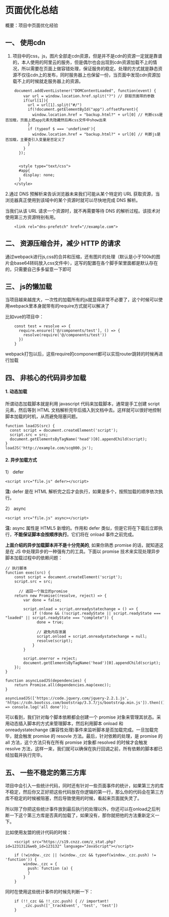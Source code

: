 # 页面优化总结

概要：项目中页面优化经验

## 一、	使用cdn

1. 项目中的css，js，图片全部走cdn资源，但是并不是cdn的资源一定就是靠谱的，本人使用的阿里云的服务，但是偶尔也会出现到cdn资源加载不上的情况，所以需要在页面上做容错处理，保证服务的稳定。处理的方式就是静态资源不仅往cdn上的发布，同时服务器上也保留一份，当页面中发现cdn资源加载不上的时候就走服务器上的资源。

```
    document.addEventListener("DOMContentLoaded", function(event) {
        var url = window.location.href.split("?") // 获取页面带的参数
        if(url[1]){
          url = url[1].split("#/")
          if(!document.getElementById("app").offsetParent){
            window.location.href = "backup.html?" + url[0] // 判断css是否加载，页面上把app元素先隐藏然后再css文件中show出来
          }
          if (typeof $ === 'undefined'){
            window.location.href = "backup.html?" + url[0] // 判断js是否加载，主要查引入变量是否定义了
          }
        }
      });


      <style type="text/css">
      #app{
        display: none;
      }
    </style>

```

2.通过 DNS 预解析来告诉浏览器未来我们可能从某个特定的 URL 获取资源，当浏览器真正使用到该域中的某个资源时就可以尽快地完成 DNS 解析。

当我们从该 URL 请求一个资源时，就不再需要等待 DNS 的解析过程。该技术对使用第三方资源特别有用。
```
    <link rel="dns-prefetch" href="//example.com">
```


## 二、	资源压缩合并，减少 HTTP 的请求

通过webpack进行js,css的合并和压缩，还有图片的处理（默认是小于100k的图片会base64转码放入css文件中），这写的配置在各个脚手架里面都是默认存在的，只需要自己多多留意一下即可

## 三、	js的懒加载

当项目越来越庞大，一次性的加载所有的js就显得非常不必要了，这个时候可以使用webpack里本身就带有的require方式就可以解决了

比如vue的项目中：
```
    const test = resolve => {
      require.ensure(['@/components/test'], () => {
        resolve(require('@/components/test'))
      })
    }
```

webpack打包以后，这些require的component都可以实现router跳转的时候再进行加载

## 四、	非核心的代码异步加载

#### 1. 动态加载
所谓动态加载脚本就是利用 javascript 代码来加载脚本，通常是手工创建 script 元素，然后等到 HTML 文档解析完毕后插入到文档中去。这样就可以很好地控制脚本加载的时机，从而避免阻塞问题。
```
function loadJS(src) {
  const script = document.createElement('script');
  script.src = src;
  document.getElementsByTagName('head')[0].appendChild(script);
}
loadJS('http://example.com/scq000.js');
```
#### 2. 异步加载方式
1） defer
```
<script src="file.js" defer></script> 
```
**注:** defer 是在 HTML 解析完之后才会执行，如果是多个，按照加载的顺序依次执行。

2） async
```
<script src="file.js" async></script> 
```
**注:** async 属性是 HTML5 新增的。作用和 defer 类似，但是它将在下载后立即执行，**不能保证脚本会按顺序执行**。它们将在 onload 事件之前完成。

**上面介绍的异步加载脚本并不是十分完美的**, 如果你熟悉 promise 的话，就知道这是在 JS 中处理异步的一种强有力的工具。下面以 promise 技术来实现处理异步脚本加载过程中的依赖问题：
```
// 执行脚本
function exec(src) {
    const script = document.createElement('script');
    script.src = src;

      // 返回一个独立的promise
    return new Promise((resolve, reject) => {
        var done = false;

        script.onload = script.onreadystatechange = () => {
            if (!done && (!script.readyState || script.readyState === "loaded" || script.readyState === "complete")) {
              done = true;

              // 避免内存泄漏
              script.onload = script.onreadystatechange = null;
              resolve(script);
            }
        }

        script.onerror = reject;
        document.getElementsByTagName('head')[0].appendChild(script);
    });
}

function asyncLoadJS(dependencies) {
    return Promise.all(dependencies.map(exec));
}

asyncLoadJS(['https://code.jquery.com/jquery-2.2.1.js', 'https://cdn.bootcss.com/bootstrap/3.3.7/js/bootstrap.min.js']).then(() => console.log('all done'));
```
可以看到，我们针对每个脚本依赖都会创建一个 promise 对象来管理其状态。采用动态插入脚本的方式来管理脚本，然后利用脚本 onload 和 onreadystatechange (兼容性处理)事件来监听脚本是否加载完成。一旦加载完毕，就会触发 promise 的 resovle 方法。最后，针对依赖的处理，是 promise 的 all 方法，这个方法只有在所有 promise 对象都 resolved 的时候才会触发 resolve 方法，这样一来，我们就可以确保在执行回调之前，所有依赖的脚本都已经加载并执行完毕。

## 五、   一些不稳定的第三方库
项目中会引入一些统计代码，同时还有针对一些页面事件的统计，如果第三方的库不稳定，然后你又正好把这些代码放在你逻辑的第一行，那么你的代码会在第三方库不稳定的时候被阻塞，然后导致使用的时候，看起来页面就失灵了。

所以除了你把这些统计事件放到最后执行的处理以外，你还可以在onload之后判断一下这个第三方库是否真的加载了，如果没有，那你就把他的方法重新定义一下。

比如使用友盟的统计代码的时候：
```
    <script src="https://s19.cnzz.com/z_stat.php?id=1231312&web_id=123132" language="JavaScript"></script>

    if (!window._czc || (window._czc && typeof(window._czc.push) != 'function')) {
        window._czc = {
          push: function (a) {
          }
        }
    }
```

同时在使用这些统计事件的时候先判断一下：
```
    if (!!_czc && !!_czc.push) { // important!
        _czc.push(['_trackEvent', 'test', 'test'])
    }
```
